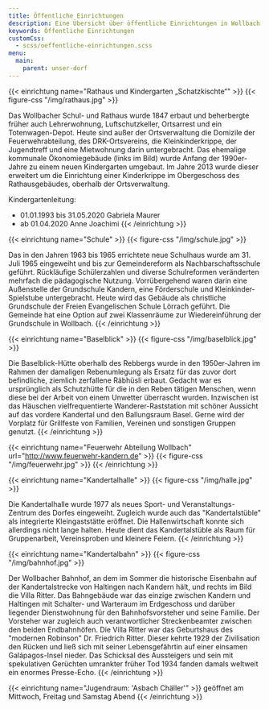 ```yaml
---
title: Öffentliche Einrichtungen
description: Eine Übersicht über öffentliche Einrichtungen in Wollbach
keywords: Öffentliche Einrichtungen
customCss:
  - scss/oeffentliche-einrichtungen.scss
menu:
  main:
    parent: unser-dorf
---
```


{{< einrichtung name="Rathaus und Kindergarten „Schatzkischte“" >}}
  {{< figure-css "/img/rathaus.jpg" >}}

  Das Wollbacher Schul- und Rathaus wurde 1847 erbaut und beherbergte früher
  auch Lehrerwohnung, Luftschutzkeller, Ortsarrest und ein Totenwagen-Depot.
  Heute sind außer der Ortsverwaltung die Domizile der Feuerwehrabteilung,
  des DRK-Ortsvereins, die Kleinkinderkrippe, der Jugendtreff und eine
  Mietwohnung darin untergebracht. Das ehemalige kommunale Ökonomiegebäude
  (links im Bild) wurde Anfang der 1990er-Jahre zu einem neuen Kindergarten
  umgebaut. Im Jahre 2013 wurde dieser erweitert um die Einrichtung einer
  Kinderkrippe im Obergeschoss des Rathausgebäudes, oberhalb der
  Ortsverwaltung.

  Kindergartenleitung:
  - 01.01.1993 bis 31.05.2020 Gabriela Maurer
  - ab 01.04.2020	Anne Joachimi
{{< /einrichtung >}}

{{< einrichtung name="Schule" >}}
  {{< figure-css "/img/schule.jpg" >}}
  
  Das in den Jahren 1963 bis 1965 errichtete neue Schulhaus wurde am 31. Juli 1965
  eingeweiht und bis zur Gemeindereform als Nachbarschaftsschule geführt.
  Rückläufige Schülerzahlen und diverse Schulreformen veränderten mehrfach
  die pädagogische Nutzung. Vorrübergehend waren darin eine Außenstelle der
  Grundschule Kandern, eine Förderschule und Kleinkinder-Spielstube
  untergebracht. Heute wird das Gebäude als christliche Grundschule der
  Freien Evangelischen Schule Lörrach geführt. Die Gemeinde hat eine Option
  auf zwei Klassenräume zur Wiedereinführung der Grundschule in Wollbach.
{{< /einrichtung >}}

{{< einrichtung name="Baselblick" >}}
  {{< figure-css "/img/baselblick.jpg" >}}
  
  Die Baselblick-Hütte oberhalb des Rebbergs wurde in den 1950er-Jahren im
  Rahmen der damaligen Rebenumlegung als Ersatz für das zuvor dort
  befindliche, ziemlich zerfallene Räbhüsli erbaut. Gedacht war es
  ursprünglich als Schutzhütte für die in den Reben tätigen Menschen, wenn
  diese bei der Arbeit von einem Unwetter überrascht wurden. Inzwischen ist
  das Häuschen vielfrequentierte Wanderer-Raststation mit schöner Aussicht
  auf das vordere Kandertal und den Ballungsraum Basel. Gerne wird der Vorplatz
  für Grillfeste von Familien, Vereinen und sonstigen Gruppen genutzt. 
{{< /einrichtung >}}

{{< einrichtung name="Feuerwehr Abteilung Wollbach" url="http://www.feuerwehr-kandern.de" >}}
{{< figure-css "/img/feuerwehr.jpg" >}}
{{< /einrichtung >}}

{{< einrichtung name="Kandertalhalle" >}}
  {{< figure-css "/img/halle.jpg" >}}
  
  Die Kandertalhalle wurde 1977 als neues Sport- und Veranstaltungs-Zentrum
  des Dorfes eingeweiht. Zugleich wurde auch das "Kandertalstüble" als
  integrierte Kleingaststätte eröffnet. Die Hallenwirtschaft konnte sich
  allerdings nicht lange halten. Heute dient das Kandertalstüble als Raum
  für Gruppenarbeit, Vereinsproben und kleinere Feiern.
{{< /einrichtung >}}

{{< einrichtung name="Kandertalbahn" >}}
  {{< figure-css "/img/bahnhof.jpg" >}}
  
  Der Wollbacher Bahnhof, an dem im Sommer die historische Eisenbahn auf der
  Kandertalstrecke von Haltingen nach Kandern hält, und rechts im Bild die
  Villa Ritter. Das Bahngebäude war das einzige zwischen Kandern und
  Haltingen mit Schalter- und Warteraum im Erdgeschoss und darüber liegender
  Dienstwohnung für den Bahnhofsvorsteher und seine Familie. Der Vorsteher
  war zugleich auch verantwortlicher Streckenbeamter zwischen den beiden
  Endbahnhöfen. Die Villa Ritter war das Geburtshaus des "modernen Robinson"
  Dr. Friedrich Ritter. Dieser kehrte 1929 der Zivilisation den Rücken und
  ließ sich mit seiner Lebensgefährtin auf einer einsamen Galápagos-Insel
  nieder. Das Schicksal des Aussteigers und sein mit spekulativen Gerüchten
  umrankter früher Tod 1934 fanden damals weltweit ein enormes Presse-Echo. 
{{< /einrichtung >}}

{{< einrichtung name="Jugendraum: 'Asbach Chäller'" >}}
  geöffnet am Mittwoch, Freitag und Samstag Abend
{{< /einrichtung >}}
